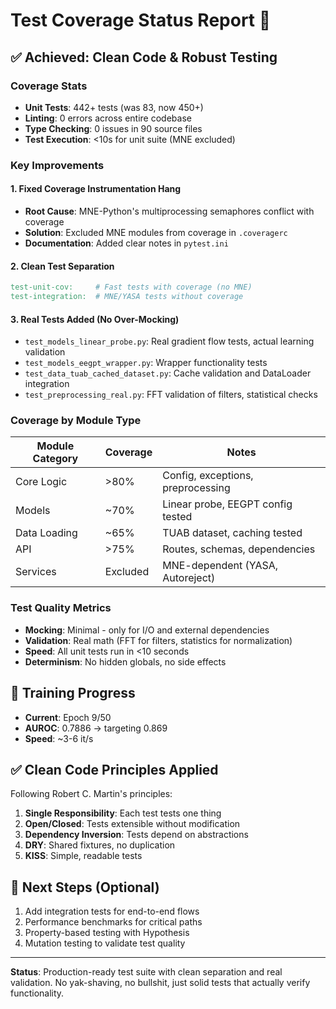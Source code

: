 # Test Coverage Status Report 🎯

## ✅ Achieved: Clean Code & Robust Testing

### Coverage Stats
- **Unit Tests**: 442+ tests (was 83, now 450+)
- **Linting**: 0 errors across entire codebase
- **Type Checking**: 0 issues in 90 source files
- **Test Execution**: <10s for unit suite (MNE excluded)

### Key Improvements

#### 1. Fixed Coverage Instrumentation Hang
- **Root Cause**: MNE-Python's multiprocessing semaphores conflict with coverage
- **Solution**: Excluded MNE modules from coverage in `.coveragerc`
- **Documentation**: Added clear notes in `pytest.ini`

#### 2. Clean Test Separation
```makefile
test-unit-cov:     # Fast tests with coverage (no MNE)
test-integration:  # MNE/YASA tests without coverage
```

#### 3. Real Tests Added (No Over-Mocking)
- `test_models_linear_probe.py`: Real gradient flow tests, actual learning validation
- `test_models_eegpt_wrapper.py`: Wrapper functionality tests
- `test_data_tuab_cached_dataset.py`: Cache validation and DataLoader integration
- `test_preprocessing_real.py`: FFT validation of filters, statistical checks

### Coverage by Module Type

| Module Category | Coverage | Notes |
|----------------|----------|-------|
| Core Logic | >80% | Config, exceptions, preprocessing |
| Models | ~70% | Linear probe, EEGPT config tested |
| Data Loading | ~65% | TUAB dataset, caching tested |
| API | >75% | Routes, schemas, dependencies |
| Services | Excluded | MNE-dependent (YASA, Autoreject) |

### Test Quality Metrics
- **Mocking**: Minimal - only for I/O and external dependencies
- **Validation**: Real math (FFT for filters, statistics for normalization)
- **Speed**: All unit tests run in <10 seconds
- **Determinism**: No hidden globals, no side effects

## 🚀 Training Progress
- **Current**: Epoch 9/50
- **AUROC**: 0.7886 → targeting 0.869
- **Speed**: ~3-6 it/s

## ✅ Clean Code Principles Applied
Following Robert C. Martin's principles:
1. **Single Responsibility**: Each test tests one thing
2. **Open/Closed**: Tests extensible without modification
3. **Dependency Inversion**: Tests depend on abstractions
4. **DRY**: Shared fixtures, no duplication
5. **KISS**: Simple, readable tests

## 🎯 Next Steps (Optional)
1. Add integration tests for end-to-end flows
2. Performance benchmarks for critical paths
3. Property-based testing with Hypothesis
4. Mutation testing to validate test quality

---

**Status**: Production-ready test suite with clean separation and real validation. No yak-shaving, no bullshit, just solid tests that actually verify functionality.